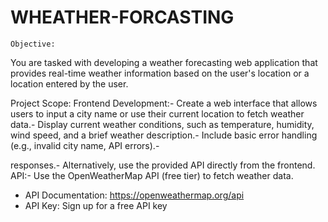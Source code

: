 # WHEATHER-FORCASTING
    Objective:
 You are tasked with developing a weather forecasting web application that provides real-time
 weather information based on the user's location or a location entered by the user. 
 
 Project Scope:
 Frontend Development:- Create a web interface that allows users to input a city name or use their current location to fetch
 weather data.- Display current weather conditions, such as temperature, humidity, wind speed, and a brief
 weather description.- Include basic error handling (e.g., invalid city name, API errors).- 
 
 responses.- Alternatively, use the provided API directly from the frontend.
 API:- Use the OpenWeatherMap API (free tier) to fetch weather data.
  - API Documentation: https://openweathermap.org/api
  - API Key: Sign up for a free API key
